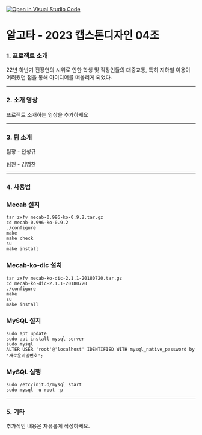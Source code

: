[![Open in Visual Studio Code](https://classroom.github.com/assets/open-in-vscode-c66648af7eb3fe8bc4f294546bfd86ef473780cde1dea487d3c4ff354943c9ae.svg)](https://classroom.github.com/online_ide?assignment_repo_id=10029363&assignment_repo_type=AssignmentRepo)
# 알고타 - 2023 캡스톤디자인 04조


### 1. 프로잭트 소개

22년 하반기 전장연의 시위로 인한 학생 및 직장인들의 대중교통, 특히 지하철 이용이 
어려웠던 점을 통해 아이디어를 떠올리게 되었다.

---

### 2. 소개 영상

프로젝트 소개하는 영상을 추가하세요

---

### 3. 팀 소개
팀장 - 천성규

팀원 - 김명찬

---

### 4. 사용법
### Mecab 설치
```
tar zxfv mecab-0.996-ko-0.9.2.tar.gz
cd mecab-0.996-ko-0.9.2
./configure 
make
make check
su
make install
```

### Mecab-ko-dic 설치
```
tar zxfv mecab-ko-dic-2.1.1-20180720.tar.gz
cd mecab-ko-dic-2.1.1-20180720
./configure 
make
su
make install
```

### MySQL 설치
```
sudo apt update
sudo apt install mysql-server
sudo mysql
ALTER USER 'root'@'localhost' IDENTIFIED WITH mysql_native_password by '새로운비밀번호';
```

### MySQL 실행
```
sudo /etc/init.d/mysql start
sudo mysql -u root -p
```

---

### 5. 기타

추가적인 내용은 자유롭게 작성하세요.